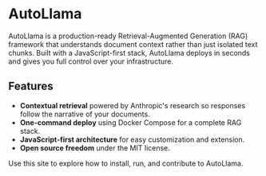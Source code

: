 # AutoLlama

AutoLlama is a production-ready Retrieval-Augmented Generation (RAG) framework that understands document context rather than just isolated text chunks. Built with a JavaScript-first stack, AutoLlama deploys in seconds and gives you full control over your infrastructure.

## Features

- **Contextual retrieval** powered by Anthropic's research so responses follow the narrative of your documents.
- **One-command deploy** using Docker Compose for a complete RAG stack.
- **JavaScript-first architecture** for easy customization and extension.
- **Open source freedom** under the MIT license.

Use this site to explore how to install, run, and contribute to AutoLlama.
